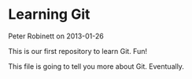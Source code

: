 # Learning Git

Peter Robinett on 2013-01-26

This is our first repository to learn Git. Fun!

This file is going to tell you more about Git. Eventually.
